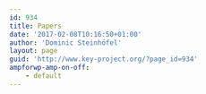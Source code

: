 ```yaml
---
id: 934
title: Papers
date: '2017-02-08T10:16:50+01:00'
author: 'Dominic Steinhöfel'
layout: page
guid: 'http://www.key-project.org/?page_id=934'
ampforwp-amp-on-off:
    - default
---
```


